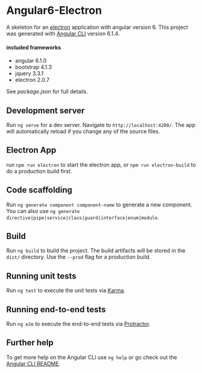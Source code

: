 # Angular6-Electron

A skeleton for an [electron](https://github.com/electron/electron) application with angular version 6. This project was generated with [Angular CLI](https://github.com/angular/angular-cli) version 6.1.4.

#### included frameworks
* angular 6.1.0
* bootstrap 4.1.3
* jquery 3.3.1
* electron 2.0.7

See *package.json* for full details.

## Development server

Run `ng serve` for a dev server. Navigate to `http://localhost:4200/`. The app will automatically reload if you change any of the source files.

## Electron App

run `npm run electron` to start the electron app, or `npm run electron-build` to do a production build first.

## Code scaffolding

Run `ng generate component component-name` to generate a new component. You can also use `ng generate directive|pipe|service|class|guard|interface|enum|module`.

## Build

Run `ng build` to build the project. The build artifacts will be stored in the `dist/` directory. Use the `--prod` flag for a production build.

## Running unit tests

Run `ng test` to execute the unit tests via [Karma](https://karma-runner.github.io).

## Running end-to-end tests

Run `ng e2e` to execute the end-to-end tests via [Protractor](http://www.protractortest.org/).

## Further help

To get more help on the Angular CLI use `ng help` or go check out the [Angular CLI README](https://github.com/angular/angular-cli/blob/master/README.md).
